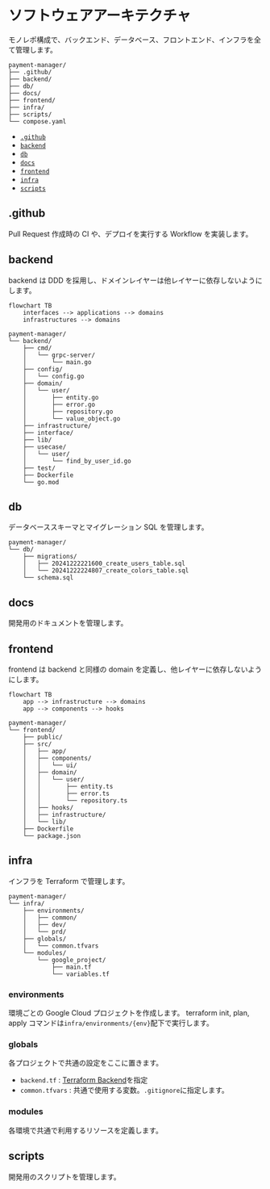 # ソフトウェアアーキテクチャ

モノレポ構成で、バックエンド、データベース、フロントエンド、インフラを全て管理します。

```
payment-manager/
├── .github/
├── backend/
├── db/
├── docs/
├── frontend/
├── infra/
├── scripts/
└── compose.yaml
```

- [`.github`](#github)
- [`backend`](#backend)
- [`db`](#db)
- [`docs`](#docs)
- [`frontend`](#frontend)
- [`infra`](#infra)
- [`scripts`](#scripts)

## .github

Pull Request 作成時の CI や、デプロイを実行する Workflow を実装します。

## backend

backend は DDD を採用し、ドメインレイヤーは他レイヤーに依存しないようにします。

```mermaid
flowchart TB
    interfaces --> applications --> domains
    infrastructures --> domains
```

```
payment-manager/
└── backend/
    ├── cmd/
    │   └── grpc-server/
    │       └── main.go
    ├── config/
    │   └── config.go
    ├── domain/
    │   └── user/
    │       ├── entity.go
    │       ├── error.go
    │       ├── repository.go
    │       └── value_object.go
    ├── infrastructure/
    ├── interface/
    ├── lib/
    ├── usecase/
    │   └── user/
    │       └── find_by_user_id.go
    ├── test/
    ├── Dockerfile
    └── go.mod
```

## db

データベーススキーマとマイグレーション SQL を管理します。

```
payment-manager/
└── db/
    ├── migrations/
    │   ├── 20241222221600_create_users_table.sql
    │   └── 20241222224807_create_colors_table.sql
    └── schema.sql
```

## docs

開発用のドキュメントを管理します。

## frontend

frontend は backend と同様の domain を定義し、他レイヤーに依存しないようにします。

```mermaid
flowchart TB
    app --> infrastructure --> domains
    app --> components --> hooks
```

```
payment-manager/
└── frontend/
    ├── public/
    ├── src/
    │   ├── app/
    │   ├── components/
    │   │   └── ui/
    │   ├── domain/
    │   │   └── user/
    │   │       ├── entity.ts
    │   │       ├── error.ts
    │   │       └── repository.ts
    │   ├── hooks/
    │   ├── infrastructure/
    │   └── lib/
    ├── Dockerfile
    └── package.json
```

## infra

インフラを Terraform で管理します。

```
payment-manager/
└── infra/
    ├── environments/
    │   ├── common/
    │   ├── dev/
    │   └── prd/
    ├── globals/
    │   └── common.tfvars
    └── modules/
        └── google_project/
            ├── main.tf
            └── variables.tf
```

### environments

環境ごとの Google Cloud プロジェクトを作成します。
terraform init, plan, apply コマンドは`infra/environments/{env}`配下で実行します。

### globals

各プロジェクトで共通の設定をここに置きます。

- `backend.tf` : [Terraform Backend](https://developer.hashicorp.com/terraform/language/backend)を指定
- `common.tfvars` : 共通で使用する変数。`.gitignore`に指定します。

### modules

各環境で共通で利用するリソースを定義します。

## scripts

開発用のスクリプトを管理します。

